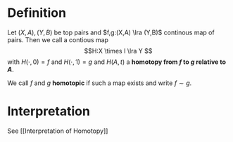 # Definition
Let $(X,A),(Y,B)$ be top pairs and $f,g:(X,A) \lra (Y,B)$ continous map of pairs.
Then we call a contious map
$$H:X \times I \lra Y $$
with $H(\cdot,0) = f$ and $H(\cdot,1) = g$ and $H(A,t)$ a **homotopy from $f$ to $g$ relative to $A$**.

We call $f$ and $g$ **homotopic** if such a map exists and write $f \sim g$.

# Interpretation
 See [[Interpretation of Homotopy]]

